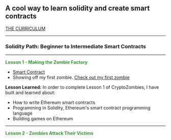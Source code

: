 ## A cool way to learn solidity and create smart contracts 
[THE CURRICULUM](https://cryptozombies.io/en/course/)

----

### Solidity Path: Beginner to Intermediate Smart Contracts

----

<strong style="color: green; opacity: 0.80;">**Lesson** 1 - Making the Zombie Factory</strong>
- [Smart Contract](https://github.com/plezidevops/cryptozombies/blob/main/beginner/lesson-1/contracts/Contract.sol)
- Showing off my first zombie.
[Check out my first zombie](https://share.cryptozombies.io/en/lesson/1/share/tipizo?id=Y3p8MjE1MTA2)

**Lesson Learned:** In order to complete Lesson 1 of CryptoZombies, I have built and learned about:
- How to write Ethereum smart contracts
- Programming in Solidity, Ethereum's smart contract programming language
- Building games on Ethereum 

----

<strong style="color: green; opacity: 0.80;">**Lesson 2** - Zombies Attack Their Victims</strong>
